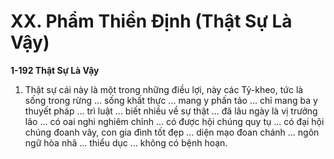 # XX. Phẩm Thiền Định (Thật Sự Là Vậy)

**1-192 Thật Sự Là Vậy**

1. Thật sự cái này là một trong những điều lợi, này các Tỷ-kheo, tức là sống trong rừng ... sống khất
thực ... mang y phấn tảo ... chỉ mang ba y thuyết pháp ... trì luật ... biết nhiều về sự thật ... đã lâu ngày là
vị trưởng lão ... có oai nghi nghiêm chỉnh ... có được hội chúng quy tụ ... có đại hội chúng đoanh vây,
con gia đình tốt đẹp ... diện mạo đoan chánh ... ngôn ngữ hòa nhã ... thiểu dục ... không có bệnh hoạn.

